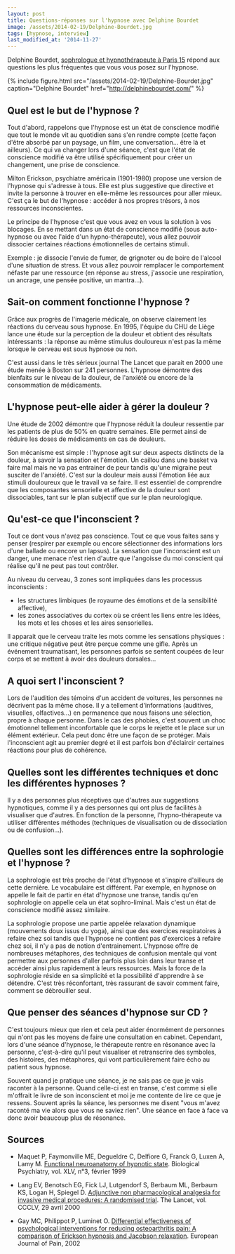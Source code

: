 ```yaml
---
layout: post
title: Questions-réponses sur l'hypnose avec Delphine Bourdet
image: /assets/2014-02-19/Delphine-Bourdet.jpg
tags: [hypnose, interview]
last_modified_at: '2014-11-27'
---
```


Delphine Bourdet, [sophrologue et hypnothérapeute à Paris 15](http://delphinebourdet.com/) répond aux questions les plus fréquentes que vous vous posez sur l'hypnose.

{% include figure.html src="/assets/2014-02-19/Delphine-Bourdet.jpg" caption="Delphine Bourdet" href="http://delphinebourdet.com/" %}

## Quel est le but de l'hypnose ?

Tout d'abord, rappelons que l'hypnose est un état de conscience modifié que tout le monde vit au quotidien sans s'en rendre compte (cette façon d'être absorbé par un paysage, un film, une conversation... être là et ailleurs). Ce qui va changer lors d'une séance, c'est que l'état de conscience modifié va être utilisé spécifiquement pour créer un changement, une prise de conscience.

Milton Erickson, psychiatre américain (1901-1980) propose une version de l'hypnose qui s'adresse à tous. Elle est plus suggestive que directive et invite la personne à trouver en elle-même les ressources pour aller mieux. C'est ça le but de l'hypnose : accéder à nos propres trésors, à nos ressources inconscientes.

Le principe de l'hypnose c'est que vous avez en vous la solution à vos blocages. En se mettant dans un état de conscience modifié (sous auto-hypnose ou avec l'aide d'un hypno-thérapeute), vous allez pouvoir dissocier certaines réactions émotionnelles de certains stimuli.

Exemple : je dissocie l'envie de fumer, de grignoter ou de boire de l'alcool d'une situation de stress. Et vous allez pouvoir remplacer le comportement néfaste par une ressource (en réponse au stress, j'associe une respiration, un ancrage, une pensée positive, un mantra...).

## Sait-on comment fonctionne l'hypnose ?

Grâce aux progrès de l'imagerie médicale, on observe clairement les réactions du cerveau sous hypnose. En 1995, l'équipe du CHU de Liège lance une étude sur la perception de la douleur et obtient des résultats intéressants : la réponse au même stimulus douloureux n'est pas la même lorsque le cerveau est sous hypnose ou non.

C'est aussi dans le très sérieux journal The Lancet que parait en 2000 une étude menée à Boston sur 241 personnes. L'hypnose démontre des bienfaits sur le niveau de la douleur, de l'anxiété ou encore de la consommation de médicaments.

## L'hypnose peut-elle aider à gérer la douleur ?

Une étude de 2002 démontre que l'hypnose réduit la douleur ressentie par les patients de plus de 50% en quatre semaines. Elle permet ainsi de réduire les doses de médicaments en cas de douleurs.

Son mécanisme est simple : l'hypnose agit sur deux aspects distincts de la douleur, à savoir la sensation et l'émotion. Un caillou dans une basket va faire mal mais ne va pas entrainer de peur tandis qu'une migraine peut susciter de l'anxiété. C'est sur la douleur mais aussi l'émotion liée aux stimuli douloureux que le travail va se faire. Il est essentiel de comprendre que les composantes sensorielle et affective de la douleur sont dissociables, tant sur le plan subjectif que sur le plan neurologique.

## Qu'est-ce que l'inconscient ?

Tout ce dont vous n'avez pas conscience. Tout ce que vous faites sans y penser (respirer par exemple ou encore sélectionner des informations lors d'une ballade ou encore un lapsus). La sensation que l'inconscient est un danger, une menace n'est rien d'autre que l'angoisse du moi conscient qui réalise qu'il ne peut pas tout contrôler.

Au niveau du cerveau, 3 zones sont impliquées dans les processus inconscients :

- les structures limbiques (le royaume des émotions et de la sensibilité affective),
- les zones associatives du cortex où se créent les liens entre les idées, les mots et les choses et les aires sensorielles.

Il apparait que le cerveau traite les mots comme les sensations physiques : une critique négative peut être perçue comme une gifle. Après un événement traumatisant, les personnes parfois se sentent coupées de leur corps et se mettent à avoir des douleurs dorsales...

## A quoi sert l'inconscient ?

Lors de l'audition des témoins d'un accident de voitures, les personnes ne décrivent pas la même chose. Il y a tellement d'informations (auditives, visuelles, olfactives...) en permanence que nous faisons une sélection, propre à chaque personne. Dans le cas des phobies, c'est souvent un choc émotionnel tellement inconfortable que le corps le rejette et le place sur un élément extérieur. Cela peut donc être une façon de se protéger. Mais l'inconscient agit au premier degré et il est parfois bon d'éclaircir certaines réactions pour plus de cohérence.

## Quelles sont les différentes techniques et donc les différentes hypnoses ?

Il y a des personnes plus réceptives que d'autres aux suggestions hypnotiques, comme il y a des personnes qui ont plus de facilités à visualiser que d'autres. En fonction de la personne, l'hypno-thérapeute va utiliser différentes méthodes (techniques de visualisation ou de dissociation ou de confusion...).

## Quelles sont les différences entre la sophrologie et l'hypnose ?

La sophrologie est très proche de l'état d'hypnose et s'inspire d'ailleurs de cette dernière. Le vocabulaire est différent. Par exemple, en hypnose on appelle le fait de partir en état d'hypnose une transe, tandis qu'en sophrologie on appelle cela un état sophro-liminal. Mais c'est un état de conscience modifié assez similaire.

La sophrologie propose une partie appelée relaxation dynamique (mouvements doux issus du yoga), ainsi que des exercices respiratoires à refaire chez soi tandis que l'hypnose ne contient pas d'exercices à refaire chez soi, il n'y a pas de notion d'entrainement.
L'hypnose offre de nombreuses métaphores, des techniques de confusion mentale qui vont permettre aux personnes d'aller parfois plus loin dans leur transe et accéder ainsi plus rapidement à leurs ressources.
Mais la force de la sophrologie réside en sa simplicité et la possibilité d'apprendre à se détendre. C'est très réconfortant, très rassurant de savoir comment faire, comment se débrouiller seul.

## Que penser des séances d'hypnose sur CD ?

C'est toujours mieux que rien et cela peut aider énormément de personnes qui n'ont pas les moyens de faire une consultation en cabinet. Cependant, lors d'une séance d'hypnose, le thérapeute rentre en résonance avec la personne, c'est-à-dire qu'il peut visualiser et retranscrire des symboles, des histoires, des métaphores, qui vont particulièrement faire écho au patient sous hypnose.

Souvent quand je pratique une séance, je ne sais pas ce que je vais raconter à la personne. Quand celle-ci est en transe, c'est comme si elle m'offrait le livre de son inconscient et moi je me contente de lire ce que je ressens. Souvent après la séance, les personnes me disent "vous m'avez raconté ma vie alors que vous ne saviez rien". Une séance en face à face va donc avoir beaucoup plus de résonance.

## Sources

- Maquet P, Faymonville ME, Degueldre C, Delfiore G, Franck G, Luxen A, Lamy M.
  [Functional neuroanatomy of hypnotic state](http://www.ncbi.nlm.nih.gov/pubmed/10023510).
  Biological Psychiatry, vol. XLV, n°3, février 1999

- Lang EV, Benotsch EG, Fick LJ, Lutgendorf S, Berbaum ML, Berbaum KS, Logan H, Spiegel D.
  [Adjunctive non pharmacological analgesia for invasive medical procedures: A randomised trial](http://www.ncbi.nlm.nih.gov/pubmed/10801169).
  The Lancet, vol. CCCLV, 29 avril 2000

- Gay MC, Philippot P, Luminet O.
  [Differential effectiveness of psychological interventions for reducing osteoarthritis pain: A comparison of Erickson hypnosis and Jacobson relaxation](http://www.ncbi.nlm.nih.gov/pubmed/11888223).
  European Journal of Pain, 2002
